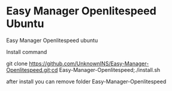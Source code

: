 # Easy Manager Openlitespeed Ubuntu
Easy Manager Openlitespeed ubuntu

Install command 

git clone https://github.com/UnknownINS/Easy-Manager-Openlitespeed.git;cd Easy-Manager-Openlitespeed;./install.sh

after install you can remove folder Easy-Manager-Openlitespeed
